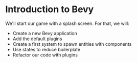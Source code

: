 # Introduction to Bevy

We'll start our game with a splash screen. For that, we will:
* Create a new Bevy application
* Add the default plugins
* Create a first system to spawn entities with components
* Use states to reduce boilerplate
* Refactor our code with plugins
